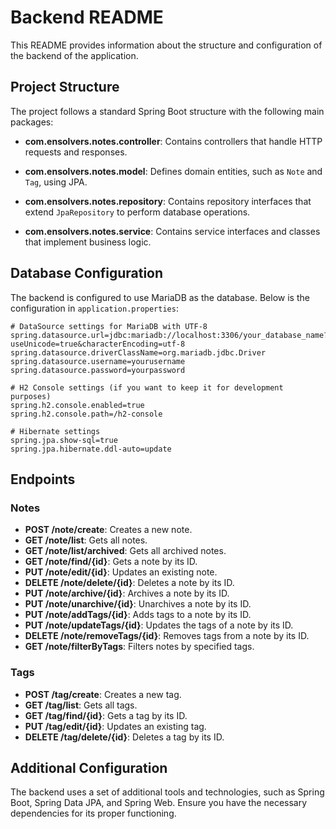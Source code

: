 # Backend README

This README provides information about the structure and configuration of the backend of the application.

## Project Structure

The project follows a standard Spring Boot structure with the following main packages:

- **com.ensolvers.notes.controller**: Contains controllers that handle HTTP requests and responses.

- **com.ensolvers.notes.model**: Defines domain entities, such as `Note` and `Tag`, using JPA.

- **com.ensolvers.notes.repository**: Contains repository interfaces that extend `JpaRepository` to perform database operations.

- **com.ensolvers.notes.service**: Contains service interfaces and classes that implement business logic.

## Database Configuration

The backend is configured to use MariaDB as the database. Below is the configuration in `application.properties`:

```properties
# DataSource settings for MariaDB with UTF-8
spring.datasource.url=jdbc:mariadb://localhost:3306/your_database_name?useUnicode=true&characterEncoding=utf-8
spring.datasource.driverClassName=org.mariadb.jdbc.Driver
spring.datasource.username=yourusername
spring.datasource.password=yourpassword

# H2 Console settings (if you want to keep it for development purposes)
spring.h2.console.enabled=true
spring.h2.console.path=/h2-console

# Hibernate settings
spring.jpa.show-sql=true
spring.jpa.hibernate.ddl-auto=update
```
## Endpoints

### Notes

- **POST /note/create**: Creates a new note.
- **GET /note/list**: Gets all notes.
- **GET /note/list/archived**: Gets all archived notes.
- **GET /note/find/{id}**: Gets a note by its ID.
- **PUT /note/edit/{id}**: Updates an existing note.
- **DELETE /note/delete/{id}**: Deletes a note by its ID.
- **PUT /note/archive/{id}**: Archives a note by its ID.
- **PUT /note/unarchive/{id}**: Unarchives a note by its ID.
- **PUT /note/addTags/{id}**: Adds tags to a note by its ID.
- **PUT /note/updateTags/{id}**: Updates the tags of a note by its ID.
- **DELETE /note/removeTags/{id}**: Removes tags from a note by its ID.
- **GET /note/filterByTags**: Filters notes by specified tags.

### Tags

- **POST /tag/create**: Creates a new tag.
- **GET /tag/list**: Gets all tags.
- **GET /tag/find/{id}**: Gets a tag by its ID.
- **PUT /tag/edit/{id}**: Updates an existing tag.
- **DELETE /tag/delete/{id}**: Deletes a tag by its ID.

## Additional Configuration

The backend uses a set of additional tools and technologies, such as Spring Boot, Spring Data JPA, and Spring Web. Ensure you have the necessary dependencies for its proper functioning.
